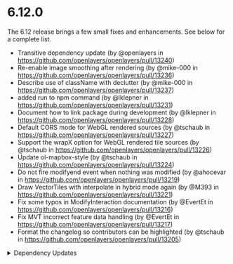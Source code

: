 # 6.12.0

The 6.12 release brings a few small fixes and enhancements.  See below for a complete list.

 * Transitive dependency update (by @openlayers in https://github.com/openlayers/openlayers/pull/13240)
 * Re-enable image smoothing after rendering (by @mike-000 in https://github.com/openlayers/openlayers/pull/13236)
 * Describe use of className with declutter (by @mike-000 in https://github.com/openlayers/openlayers/pull/13237)
 * added run to npm command (by @lklepner in https://github.com/openlayers/openlayers/pull/13231)
 * Document how to link package during development (by @lklepner in https://github.com/openlayers/openlayers/pull/13228)
 * Default CORS mode for WebGL rendered sources (by @tschaub in https://github.com/openlayers/openlayers/pull/13227)
 * Support the wrapX option for WebGL rendered tile sources (by @tschaub in https://github.com/openlayers/openlayers/pull/13226)
 * Update ol-mapbox-style (by @tschaub in https://github.com/openlayers/openlayers/pull/13224)
 * Do not fire modifyend event when nothing was modified (by @ahocevar in https://github.com/openlayers/openlayers/pull/13219)
 * Draw VectorTiles with interpolate in hybrid mode again (by @M393 in https://github.com/openlayers/openlayers/pull/13221)
 * Fix some typos in ModifyInteraction documentation (by @EvertEt in https://github.com/openlayers/openlayers/pull/13216)
 * Fix MVT incorrect feature data handling (by @EvertEt in https://github.com/openlayers/openlayers/pull/13217)
 * Format the changelog so contributors can be highlighted (by @tschaub in https://github.com/openlayers/openlayers/pull/13205)


<details>
  <summary>Dependency Updates</summary>

 * Bump karma from 6.3.9 to 6.3.10 (by @openlayers in https://github.com/openlayers/openlayers/pull/13209)
 * Bump shx from 0.3.3 to 0.3.4 (by @openlayers in https://github.com/openlayers/openlayers/pull/13211)
 * Bump @rollup/plugin-node-resolve from 13.1.2 to 13.1.3 (by @openlayers in https://github.com/openlayers/openlayers/pull/13210)
 * Bump rollup from 2.62.0 to 2.63.0 (by @openlayers in https://github.com/openlayers/openlayers/pull/13208)
 * Bump marked from 4.0.8 to 4.0.9 (by @openlayers in https://github.com/openlayers/openlayers/pull/13207)


</details>
